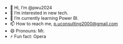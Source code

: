 - 👋 Hi, I’m @pwu2024
- 👀 I’m interested in new tech.
- 🌱 I’m currently learning Power BI.
- 📫 How to reach me, p.uconsulting2000@gmail.com
- 😄 Pronouns: Mr.
- ⚡ Fun fact: Opera

<!---
pwu2024/pwu2024 is a ✨ special ✨ repository because its `README.md` (this file) appears on your GitHub profile.
You can click the Preview link to take a look at your changes.
--->
